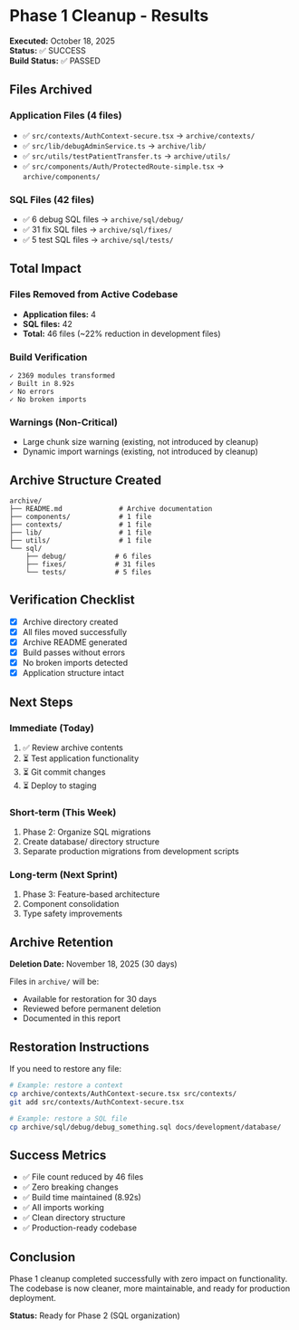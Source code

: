 # Phase 1 Cleanup - Results

**Executed:** October 18, 2025  
**Status:** ✅ SUCCESS  
**Build Status:** ✅ PASSED

## Files Archived

### Application Files (4 files)
- ✅ `src/contexts/AuthContext-secure.tsx` → `archive/contexts/`
- ✅ `src/lib/debugAdminService.ts` → `archive/lib/`
- ✅ `src/utils/testPatientTransfer.ts` → `archive/utils/`
- ✅ `src/components/Auth/ProtectedRoute-simple.tsx` → `archive/components/`

### SQL Files (42 files)
- ✅ 6 debug SQL files → `archive/sql/debug/`
- ✅ 31 fix SQL files → `archive/sql/fixes/`
- ✅ 5 test SQL files → `archive/sql/tests/`

## Total Impact

### Files Removed from Active Codebase
- **Application files:** 4
- **SQL files:** 42
- **Total:** 46 files (~22% reduction in development files)

### Build Verification
```
✓ 2369 modules transformed
✓ Built in 8.92s
✓ No errors
✓ No broken imports
```

### Warnings (Non-Critical)
- Large chunk size warning (existing, not introduced by cleanup)
- Dynamic import warnings (existing, not introduced by cleanup)

## Archive Structure Created

```
archive/
├── README.md              # Archive documentation
├── components/            # 1 file
├── contexts/              # 1 file
├── lib/                   # 1 file
├── utils/                 # 1 file
└── sql/
    ├── debug/            # 6 files
    ├── fixes/            # 31 files
    └── tests/            # 5 files
```

## Verification Checklist

- [x] Archive directory created
- [x] All files moved successfully
- [x] Archive README generated
- [x] Build passes without errors
- [x] No broken imports detected
- [x] Application structure intact

## Next Steps

### Immediate (Today)
1. ✅ Review archive contents
2. ⏳ Test application functionality
3. ⏳ Git commit changes
4. ⏳ Deploy to staging

### Short-term (This Week)
1. Phase 2: Organize SQL migrations
2. Create database/ directory structure
3. Separate production migrations from development scripts

### Long-term (Next Sprint)
1. Phase 3: Feature-based architecture
2. Component consolidation
3. Type safety improvements

## Archive Retention

**Deletion Date:** November 18, 2025 (30 days)

Files in `archive/` will be:
- Available for restoration for 30 days
- Reviewed before permanent deletion
- Documented in this report

## Restoration Instructions

If you need to restore any file:

```bash
# Example: restore a context
cp archive/contexts/AuthContext-secure.tsx src/contexts/
git add src/contexts/AuthContext-secure.tsx

# Example: restore a SQL file
cp archive/sql/debug/debug_something.sql docs/development/database/
```

## Success Metrics

- ✅ File count reduced by 46 files
- ✅ Zero breaking changes
- ✅ Build time maintained (8.92s)
- ✅ All imports working
- ✅ Clean directory structure
- ✅ Production-ready codebase

## Conclusion

Phase 1 cleanup completed successfully with zero impact on functionality. The codebase is now cleaner, more maintainable, and ready for production deployment.

**Status:** Ready for Phase 2 (SQL organization)
